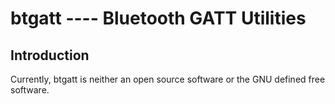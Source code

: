 # btgatt ---- Bluetooth GATT Utilities

## Introduction

Currently, btgatt is neither an open source software or the GNU defined free software.
